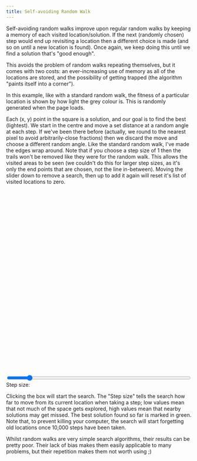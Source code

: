 ```yaml
---
title: Self-avoiding Random Walk
---
```

Self-avoiding random walks improve upon regular random walks by keeping a memory of each visited location/solution. If the next (randomly chosen) step would end up revisiting a location then a different choice is made (and so on until a new location is found). Once again, we keep doing this until we find a solution that's "good enough".

This avoids the problem of random walks repeating themselves, but it comes with two costs: an ever-increasing use of memory as all of the locations are stored, and the possibility of getting trapped (the algorithm "paints itself into a corner").

In this example, like with a standard random walk, the fitness of a particular location is shown by how light the grey colour is. This is randomly generated when the page loads.

Each (x, y) point in the square is a solution, and our goal is to find the best (lightest). We start in the centre and move a set distance at a random angle at each step. If we've been there before (actually, we round to the nearest pixel to avoid arbitrarily-close fractions) then we discard the move and choose a different random angle. Like the standard random walk, I've made the edges wrap around. Note that if you choose a step size of 1 then the trails won't be removed like they were for the random walk. This allows the visited areas to be seen (we couldn't do this for larger step sizes, as it's only the end points that are chosen, not the line in-between). Moving the slider down to remove a search, then up to add it again will reset it's list of visited locations to zero.

<div id="avoid_playfield" style="width: 500px; height: 500px;"></div>
<form action="#" method="get">
<div>
  <input type="range" name="_" id="avoid_step" min="1" max="10" value="2" style="width: 500px;" />
  <label for="avoid_step">Step size:</label>&nbsp;&nbsp;<a href="#" id="avoid_step_display"></a>
</div>
</form>
<script src="/js/jquery.js"></script>
<script src="/js/jquery_svg.js"></script>
<script src="/js/underscore.js"></script>
<script src="/js/optimisation/avoid.js"></script>

Clicking the box will start the search. The "Step size" tells the search how far to move from its current location when taking a step; low values mean that not much of the space gets explored, high values mean that nearby solutions may get missed. The best solution found so far is marked in green. Note that, to prevent killing your computer, the search will start forgetting old locations once 10,000 steps have been taken.

Whilst random walks are very simple search algorithms, their results can be pretty poor. Their lack of bias makes them easily applicable to many problems, but their repetition makes them not worth using ;)

